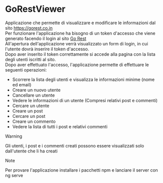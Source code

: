 # GoRestViewer

Applicazione che permette di visualizzare e modificare le informazioni dal sito https://gorest.co.in<br>
Per funzionare l'applicazione ha bisogno di un token d'accesso che viene generato facendo il login al sito [Go Rest](https://gorest.co.in/my-account/access-tokens)<br>
All'apertura dell'applicazione verrà visualizzato un form di login, in cui l'utente dovrà inserire il token d'accesso.<br>
Dopo aver inserito il token correttamente si accede alla pagina con la lista degli utenti iscritti al sito.<br>
Dopo aver effettuato l'accesso, l'applicazione permette di effettuare le seguenti operazioni:
- Scorrere la lista degli utenti e visualizza le informazioni minime (nome ed email)
- Creare un nuovo utente
- Cancellare un utente
- Vedere le informazioni di un utente (Compresi relativi post e commenti)
- Cercare un utente
- Creare un post
- Cercare un post
- Creare un commento
- Vedere la lista di tutti i post e relativi commenti

> [!WARNING]
> Gli utenti, i post e i commenti creati possono essere visualizzati solo dall'utente che li ha creati

> [!NOTE]
> Per provare l'applicazione installare i pacchetti npm e lanciare il server con ng serve
